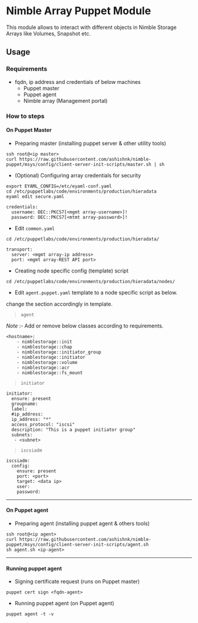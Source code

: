 # Nimble Array Puppet Module

This module allows to interact with different objects in Nimble Storage Arrays like Volumes, Snapshot etc.

## Usage
### Requirements
- fqdn, ip address and credentials of below machines
	- Puppet master
	- Puppet agent
	- Nimble array (Management portal)

### How to steps

#### On Puppet Master
* Preparing master (installing puppet server & other utility tools)
```
ssh root@<ip master>
curl https://raw.githubusercontent.com/ashishnk/nimble-puppet/msys/config/client-server-init-scripts/master.sh | sh
```



* (Optional) Configuring array credentials for security
```
export EYAML_CONFIG=/etc/eyaml-conf.yaml
cd /etc/puppetlabs/code/environments/production/hieradata
eyaml edit secure.yaml
```

```
credentials:
  username: DEC::PKCS7[<mgmt array-username>]!
  password: DEC::PKCS7[<mtmt array-password>]!
```

* Edit `common.yaml`
```
cd /etc/puppetlabs/code/environments/production/hieradata/
```
```
transport:
  server: <mgmt array-ip address>
  port: <mgmt array-REST API port>
```

* Creating node specific config (template) script
```
cd /etc/puppetlabs/code/environments/production/hieradata/nodes/
```

* Edit `agent.puppet.yaml` template to a node specific script as below.


change the section accordingly in template.
> `agent`
	
_Note_ :- Add or remove below classes according to requirements.

```
<hostname>:
    - nimblestorage::init
    - nimblestorage::chap
    - nimblestorage::initiator_group
    - nimblestorage::initiator
    - nimblestorage::volume
    - nimblestorage::acr
    - nimblestorage::fs_mount

```

> `initiator`

```
initiator:
  ensure: present
  groupname:
  label:
  #ip_address:
  ip_address: "*"
  access_protocol: "iscsi"
  description: "This is a puppet initiator group"
  subnets:
   - <subnet>
```

> `iscsiadm`

```
iscsiadm:
  config: 
    ensure: present
    port: <port>
    target: <data ip>
    user:
    password:
```    

---
#### On Puppet agent

* Preparing agent (installing puppet agent & others tools) 
```
ssh root@<ip agent>
curl https://raw.githubusercontent.com/ashishnk/nimble-puppet/msys/config/client-server-init-scripts/agent.sh
sh agent.sh <ip-agent>
```

---
####  Running puppet agent
* Signing certificate request (runs on Puppet master)

```
puppet cert sign <fqdn-agent>
```

* Running puppet agent (on Puppet agent)
```
puppet agent -t -v
```
